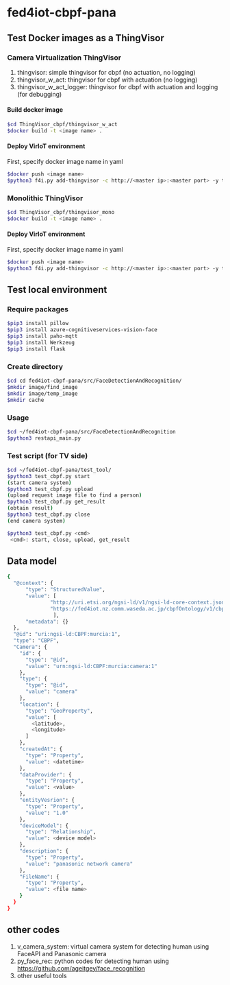 # fed4iot-cbpf-pana

## Test Docker images as a ThingVisor

### Camera Virtualization ThingVisor

1. thingvisor: simple thingvisor for cbpf (no actuation, no logging)
2. thingvisor_w_act: thingvisor for cbpf with actuation (no logging)
3. thingvisor_w_act_logger: thingvisor for dbpf with actuation and logging (for debugging)

#### Build docker image

```bash
$cd ThingVisor_cbpf/thingvisor_w_act
$docker build -t <image name> .
```
#### Deploy VirIoT environment
First, specify docker image name in yaml  

```bash
$docker push <image name>
$python3 f4i.py add-thingvisor -c http://<master ip>:<master port> -y thingVisor-cbpf-w-act.yaml -n cbpf-vcam -d "cbpf thingvisor for camera virtualization system" -p "{'vThingName': <vThingName>, 'vThingType': <vThingType>, 'cameraEndpoint': <end_point>, 'caServer': <end_point>, 'requestRate': <request rate>}" -z <zone>
```

### Monolithic ThingVisor
```bash
$cd ThingVisor_cbpf/thingvisor_mono
$docker build -t <image name> .
```
#### Deploy VirIoT environment
First, specify docker image name in yaml  

```bash
$docker push <image name>
$python3 f4i.py add-thingvisor -c http://<master ip>:<master port> -y thingVisor-cbpf-monolithic.yaml -n cbpf -d "CBPF Monolithic ThingVisor" -p '{"pana_cam_ip": <camera ip>, "pana_cam_port": <camera port>, "AZURE_KEY": <face key>, "ENDPOINT": <face api endpoint>}'
```

## Test local environment

### Require packages
```bash
$pip3 install pillow
$pip3 install azure-cognitiveservices-vision-face
$pip3 install paho-mqtt
$pip3 install Werkzeug
$pip3 install flask
```

### Create directory
```bash
$cd cd fed4iot-cbpf-pana/src/FaceDetectionAndRecognition/
$mkdir image/find_image
$mkdir image/temp_image
$mkdir cache
```

### Usage  
```bash
$cd ~/fed4iot-cbpf-pana/src/FaceDetectionAndRecognition  
$python3 restapi_main.py
```
### Test script (for TV side)
```bash
$cd ~/fed4iot-cbpf-pana/test_tool/
$python3 test_cbpf.py start
(start camera system)
$python3 test_cbpf.py upload 
(upload request image file to find a person)
$python3 test_cbpf.py get_result
(obtain result)
$python3 test_cbpf.py close
(end camera system)

$python3 test_cbpf.py <cmd>
 <cmd>: start, close, upload, get_result
```

## Data model
```bash
{
  "@context": {
      "type": "StructuredValue",
      "value": [
              "http://uri.etsi.org/ngsi-ld/v1/ngsi-ld-core-context.jsonld",
              "https://fed4iot.nz.comm.waseda.ac.jp/cbpfOntology/v1/cbpf-context.jsonld"
               ],
      "metadata": {}
  },
  "@id": "uri:ngsi-ld:CBPF:murcia:1",
  "type": "CBPF",
  "Camera": {
    "id": {
      "type": "@id",
      "value": "urn:ngsi-ld:CBPF:murcia:camera:1"
    },
    "type": {
      "type": "@id",
      "value": "camera"
    },
    "location": {
      "type": "GeoProperty",
      "value": [
        <latitude>,
        <longitude>
      ]
    },
    "createdAt": {
      "type": "Property",
      "value": <datetime>
    },
    "dataProvider": {
      "type": "Property",
      "value": <value>
    },
    "entityVesrion": {
      "type": "Property",
      "value": "1.0"
    },
    "deviceModel": {
      "type": "Relationship",
      "value": <device model>
    },
    "description": {
      "type": "Property",
      "value": "panasonic network camera"
    },
    "FileName": {
      "type": "Property",
      "value": <file name>
    }
  }
}
```

## other codes

1. v_camera_system: virtual camera system for detecting human using FaceAPI and Panasonic camera
2. py_face_rec: python codes for detecting human using https://github.com/ageitgey/face_recognition
3. other useful tools
